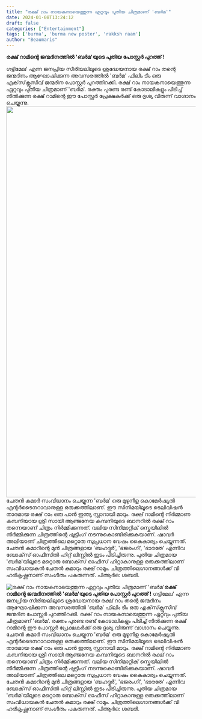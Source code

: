 ```yaml
---
title: "രക്ഷ് റാം നായകനായെത്തുന്ന ഏറ്റവും പുതിയ ചിത്രമാണ് 'ബർമ'"
date: 2024-01-08T13:24:12
draft: false
categories: ["Entertainment"]
tags: ['burma', 'burma new poster', 'rakksh raam']
author: "Beaumaris"
---
```


<strong>രക്ഷ് റാമിന്റെ ജന്മദിനത്തിൽ 'ബർമ'യുടെ പുതിയ പോസ്റ്റർ പുറത്ത് !</strong>

ഗട്ടിമേല' എന്ന ജനപ്രിയ സീരിയലിലൂടെ ശ്രദ്ധേയനായ രക്ഷ് റാം തന്റെ ജന്മദിനം ആഘോഷിക്കുന്ന അവസരത്തിൽ 'ബർമ' ഫിലിം ടീം ഒരു എക്‌സ്‌ക്ലൂസീവ് ജന്മദിന പോസ്റ്റർ പുറത്തിറക്കി. രക്ഷ് റാം നായകനായെത്തുന്ന ഏറ്റവും പുതിയ ചിത്രമാണ് 'ബർമ'. രക്തം പുരണ്ട രണ്ട് കോടാലികളും പിടിച്ച് നിൽക്കുന്ന രക്ഷ് റാമിന്റെ ഈ പോസ്റ്റർ പ്രേക്ഷകർക്ക് ഒരു ദൃശ്യ വിരുന്ന് വാ​ഗ്ദാനം ചെയ്യുന്നു.
<img class="size-full wp-image-437213 aligncenter" src="https://cdn.boolokam.com/articles/2024/01/qqwwee.jpg" alt="" width="855" height="1041" />ചേതൻ കുമാർ സംവിധാനം ചെയ്യുന്ന 'ബർമ' ഒരു മുഴുനീള കൊമേർഷ്യൽ എന്റർടൈനറാവാനുള്ള ഒരുക്കത്തിലാണ്. ഈ സിനിമയിലൂടെ ടെലിവിഷൻ താരമായ രക്ഷ് റാം ഒരു പാൻ ഇന്ത്യ സ്റ്റാറായി മാറും. രക്ഷ് റാമിന്റെ നിർമ്മാണ കമ്പനിയായ ശ്രീ സായി ആഞ്ജനേയ കമ്പനിയുടെ ബാനറിൽ രക്ഷ് റാം തന്നെയാണ് ചിത്രം നിർമ്മിക്കുന്നത്. വലിയ സിനിമാറ്റിക് സ്കെയിലിൽ നിർമ്മിക്കുന്ന ചിത്രത്തിന്റെ ഷൂട്ടിംഗ് നടന്നുകൊണ്ടിരിക്കുകയാണ്. ഷാവർ അലിയാണ് ചിത്രത്തിലെ മറ്റൊരു സുപ്രധാന വേഷം കൈകാര്യം ചെയ്യുന്നത്. ചേതൻ കുമാറിന്റെ മുൻ ചിത്രങ്ങളായ 'ബഹദ്ദൂർ', 'ഭജരംഗി', 'ഭാരതേ' എന്നിവ ബോക്‌സ് ഓഫീസിൽ ഹിറ്റ് ലിസ്റ്റിൽ ഇടം പിടിച്ചിരുന്നു. പുതിയ ചിത്രമായ 'ബർമ'യിലൂടെ മറ്റൊരു ബോക്‌സ് ഓഫീസ് ഹിറ്റാകാനുള്ള ഒരുക്കത്തിലാണ് സംവിധായകൻ ചേതൻ കുമാറും രക്ഷ് റാമും. ചിത്രത്തിലെ ​ഗാനങ്ങൾക്ക് വി ഹരികൃഷ്ണനാണ് സം​ഗീതം പകരുന്നത്. പിആർഒ: ശബരി.


![രക്ഷ് റാം നായകനായെത്തുന്ന ഏറ്റവും പുതിയ ചിത്രമാണ് 'ബർമ'](https://cdn.boolokam.com/articles/2024/01/qqwwee.jpg)**രക്ഷ് റാമിന്റെ ജന്മദിനത്തിൽ 'ബർമ'യുടെ പുതിയ പോസ്റ്റർ പുറത്ത് !** ഗട്ടിമേല' എന്ന ജനപ്രിയ സീരിയലിലൂടെ ശ്രദ്ധേയനായ രക്ഷ് റാം തന്റെ ജന്മദിനം ആഘോഷിക്കുന്ന അവസരത്തിൽ 'ബർമ' ഫിലിം ടീം ഒരു എക്‌സ്‌ക്ലൂസീവ് ജന്മദിന പോസ്റ്റർ പുറത്തിറക്കി. രക്ഷ് റാം നായകനായെത്തുന്ന ഏറ്റവും പുതിയ ചിത്രമാണ് 'ബർമ'. രക്തം പുരണ്ട രണ്ട് കോടാലികളും പിടിച്ച് നിൽക്കുന്ന രക്ഷ് റാമിന്റെ ഈ പോസ്റ്റർ പ്രേക്ഷകർക്ക് ഒരു ദൃശ്യ വിരുന്ന് വാ​ഗ്ദാനം ചെയ്യുന്നു. ചേതൻ കുമാർ സംവിധാനം ചെയ്യുന്ന 'ബർമ' ഒരു മുഴുനീള കൊമേർഷ്യൽ എന്റർടൈനറാവാനുള്ള ഒരുക്കത്തിലാണ്. ഈ സിനിമയിലൂടെ ടെലിവിഷൻ താരമായ രക്ഷ് റാം ഒരു പാൻ ഇന്ത്യ സ്റ്റാറായി മാറും. രക്ഷ് റാമിന്റെ നിർമ്മാണ കമ്പനിയായ ശ്രീ സായി ആഞ്ജനേയ കമ്പനിയുടെ ബാനറിൽ രക്ഷ് റാം തന്നെയാണ് ചിത്രം നിർമ്മിക്കുന്നത്. വലിയ സിനിമാറ്റിക് സ്കെയിലിൽ നിർമ്മിക്കുന്ന ചിത്രത്തിന്റെ ഷൂട്ടിംഗ് നടന്നുകൊണ്ടിരിക്കുകയാണ്. ഷാവർ അലിയാണ് ചിത്രത്തിലെ മറ്റൊരു സുപ്രധാന വേഷം കൈകാര്യം ചെയ്യുന്നത്. ചേതൻ കുമാറിന്റെ മുൻ ചിത്രങ്ങളായ 'ബഹദ്ദൂർ', 'ഭജരംഗി', 'ഭാരതേ' എന്നിവ ബോക്‌സ് ഓഫീസിൽ ഹിറ്റ് ലിസ്റ്റിൽ ഇടം പിടിച്ചിരുന്നു. പുതിയ ചിത്രമായ 'ബർമ'യിലൂടെ മറ്റൊരു ബോക്‌സ് ഓഫീസ് ഹിറ്റാകാനുള്ള ഒരുക്കത്തിലാണ് സംവിധായകൻ ചേതൻ കുമാറും രക്ഷ് റാമും. ചിത്രത്തിലെ ​ഗാനങ്ങൾക്ക് വി ഹരികൃഷ്ണനാണ് സം​ഗീതം പകരുന്നത്. പിആർഒ: ശബരി.
